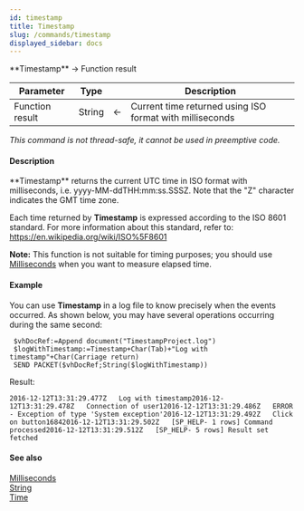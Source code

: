 ```yaml
---
id: timestamp
title: Timestamp
slug: /commands/timestamp
displayed_sidebar: docs
---
```


<!--REF #_command_.Timestamp.Syntax-->**Timestamp** -> Function result<!-- END REF-->
<!--REF #_command_.Timestamp.Params-->
| Parameter | Type |  | Description |
| --- | --- | --- | --- |
| Function result | String | &#8592; | Current time returned using ISO format with milliseconds |

<!-- END REF-->

*This command is not thread-safe, it cannot be used in preemptive code.*


#### Description 

<!--REF #_command_.Timestamp.Summary-->**Timestamp** returns the current UTC time in ISO format with milliseconds, i.<!-- END REF-->e. yyyy-MM-ddTHH:mm:ss.SSSZ. Note that the "Z" character indicates the GMT time zone. 

Each time returned by **Timestamp** is expressed according to the ISO 8601 standard. For more information about this standard, refer to: <https://en.wikipedia.org/wiki/ISO%5F8601>

**Note:** This function is not suitable for timing purposes; you should use [Milliseconds](milliseconds.md) when you want to measure elapsed time.

#### Example 

You can use **Timestamp** in a log file to know precisely when the events occurred. As shown below, you may have several operations occurring during the same second:

```4d
 $vhDocRef:=Append document("TimestampProject.log")
 $logWithTimestamp:=Timestamp+Char(Tab)+"Log with timestamp"+Char(Carriage return)
 SEND PACKET($vhDocRef;String($logWithTimestamp))
```

Result:

```RAW
2016-12-12T13:31:29.477Z   Log with timestamp2016-12-12T13:31:29.478Z   Connection of user12016-12-12T13:31:29.486Z   ERROR - Exception of type 'System exception'2016-12-12T13:31:29.492Z   Click on button16842016-12-12T13:31:29.502Z   [SP_HELP- 1 rows] Command processed2016-12-12T13:31:29.512Z   [SP_HELP- 5 rows] Result set fetched
```

#### See also 

[Milliseconds](milliseconds.md)  
[String](string.md)  
[Time](time.md)  